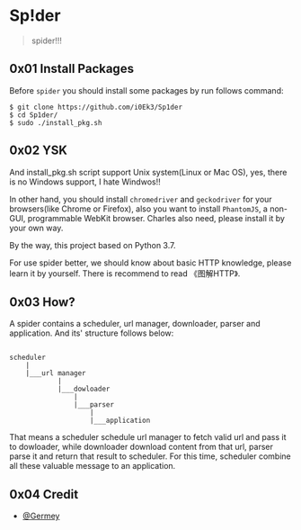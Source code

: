 # Sp!der

> spider!!!

## 0x01 Install Packages

Before `spider` you should install some packages by run follows command:

```Shell
$ git clone https://github.com/i0Ek3/Sp1der
$ cd Sp1der/
$ sudo ./install_pkg.sh
```

## 0x02 YSK

And install_pkg.sh script support Unix system(Linux or Mac OS), yes, there is no Windows support, I hate Windwos!! 

In other hand, you should install `chromedriver` and `geckodriver` for your browsers(like Chrome or Firefox), also you want to install `PhantomJS`, a non-GUI, programmable WebKit browser. Charles also need, please install it by your own way.

By the way, this project based on Python 3.7.

For use spider better, we should know about basic HTTP knowledge, please learn it by yourself. There is recommend to read 《图解HTTP》.

## 0x03 How?

A spider contains a scheduler, url manager, downloader, parser and application. And its' structure follows below:

```Shell

scheduler 
    |
    |___url manager
            |
            |___dowloader
                |
                |___parser
                    |
                    |___application

```

That means a scheduler schedule url manager to fetch valid url and pass it to dowloader, while downloader download content from that url, parser parse it and return that result to scheduler. For this time, scheduler combine all these valuable message to an application. 

## 0x04 Credit

- [@Germey](https://github.com/Germey)
